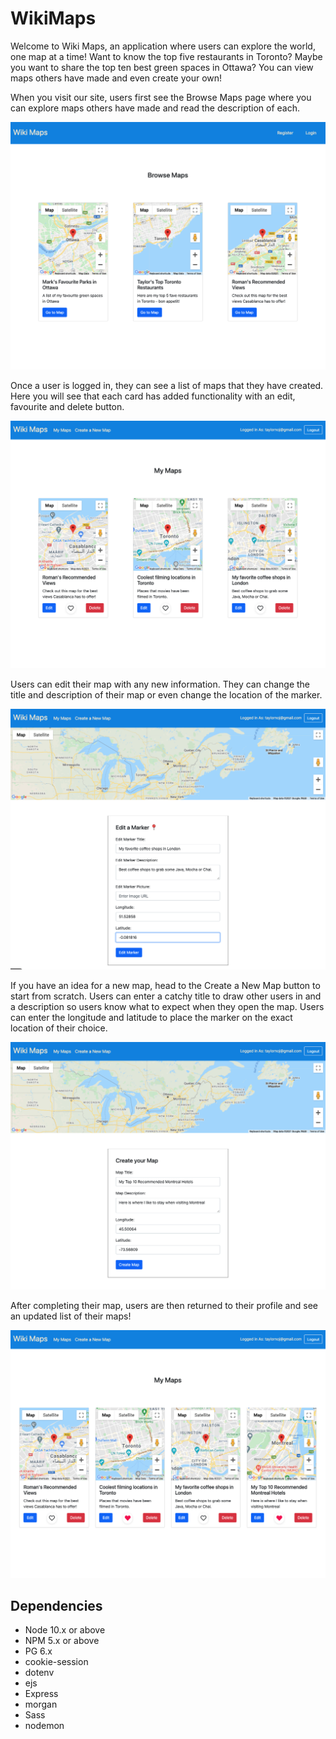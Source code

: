 # WikiMaps 

Welcome to Wiki Maps, an application where users can explore the world, one map at a time! Want to know the top five restaurants in Toronto? Maybe you want to share the top ten best green spaces in Ottawa? You can view maps others have made and even create your own!

When you visit our site, users first see the Browse Maps page where you can explore maps others have made and read the description of each.

!["Main page"](https://github.com/taylornoj/wikimaps/blob/master/docs/main-page.jpg?raw=true)

Once a user is logged in, they can see a list of maps that they have created. Here you will see that each card has added functionality with an edit, favourite and delete button. 

!["Profile"](https://github.com/taylornoj/wikimaps/blob/master/docs/profile.jpg?raw=true)

Users can edit their map with any new information. They can change the title and description of their map or even change the location of the marker.

!["Edit page"](https://github.com/taylornoj/wikimaps/blob/master/docs/edit.jpg?raw=true)

If you have an idea for a new map, head to the Create a New Map button to start from scratch.  Users can enter a catchy title to draw other users in and a description so users know what to expect when they open the map. Users can enter the longitude and latitude to place the marker on the exact location of their choice.

!["New Map"](https://github.com/taylornoj/wikimaps/blob/master/docs/create-map.jpg?raw=true)

After completing their map, users are then returned to their profile and see an updated list of their maps!

!["Updated Maps"](https://github.com/taylornoj/wikimaps/blob/master/docs/updated-maps.jpg?raw=true)


## Dependencies

- Node 10.x or above
- NPM 5.x or above
- PG 6.x
- cookie-session
- dotenv
- ejs
- Express
- morgan
- Sass
- nodemon
